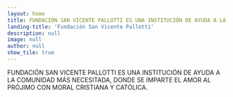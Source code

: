 ```yaml
---
layout: home
title: FUNDACIÓN SAN VICENTE PALLOTTI ES UNA INSTITUCIÓN DE AYUDA A LA COMUNIDAD MÁS NECESITADA
landing-title: 'Fundación San Vicente Pallotti'
description: null
image: null
author: null
show_tile: true
---
```


FUNDACIÓN SAN VICENTE PALLOTTI ES UNA INSTITUCIÓN DE AYUDA A LA COMUNIDAD MÁS NECESITADA, DONDE SE IMPARTE EL AMOR AL PRÓJIMO CON MORAL CRISTIANA Y CATÓLICA.
